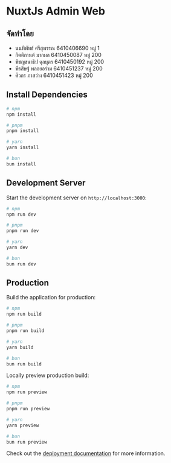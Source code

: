 # NuxtJs Admin Web

## จัดทำโดย
- นนทิพัทธ์ ศรีสุพรรณ 6410406690 หมู่ 1
- กิตติกานต์ มากผล 6410450087 หมู่ 200
- พิชญชนาธิป ดุลบุตร 6410450192 หมู่ 200
- พีรสิษฐ์ พลอยอร่าม 6410451237 หมู่ 200
- ศิวกร ภาสว่าง 6410451423 หมู่ 200


## Install Dependencies
```bash
# npm
npm install

# pnpm
pnpm install

# yarn
yarn install

# bun
bun install
```

## Development Server

Start the development server on `http://localhost:3000`:

```bash
# npm
npm run dev

# pnpm
pnpm run dev

# yarn
yarn dev

# bun
bun run dev
```

## Production

Build the application for production:

```bash
# npm
npm run build

# pnpm
pnpm run build

# yarn
yarn build

# bun
bun run build
```

Locally preview production build:

```bash
# npm
npm run preview

# pnpm
pnpm run preview

# yarn
yarn preview

# bun
bun run preview
```

Check out the [deployment documentation](https://nuxt.com/docs/getting-started/deployment) for more information.
